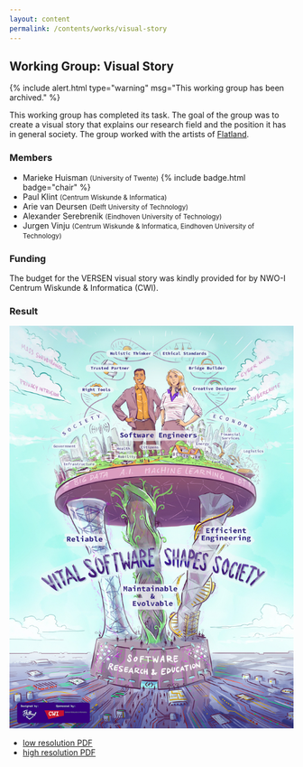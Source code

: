 ```yaml
---
layout: content
permalink: /contents/works/visual-story
---
```


## Working Group: Visual Story

{% include alert.html type="warning" msg="This working group has been archived." %}

This working group has completed its task. The goal of the group was to create a visual story that explains our research field and the position it has in general society.
The group worked with the artists of [Flatland](http://www.flatland.nl).

### Members

* Marieke Huisman <span style="font-size: smaller;">(University of Twente)</span> {% include badge.html badge="chair" %}
* Paul Klint <span style="font-size: smaller;">(Centrum Wiskunde & Informatica)</span>
* Arie van Deursen <span style="font-size: smaller;">(Delft University of Technology)</span>
* Alexander Serebrenik <span style="font-size: smaller;">(Eindhoven University of Technology)</span>
* Jurgen Vinju <span style="font-size: smaller;">(Centrum Wiskunde & Informatica, Eindhoven University of Technology)</span>

### Funding

The budget for the VERSEN visual story was kindly provided for by NWO-I Centrum Wiskunde & Informatica (CWI).

### Result

<img src="/assets/img/VERSEN_VisualStory-large.jpg">

* [low resolution PDF](/assets/pdf/VERSEN_VisualStory_Poster_Lowres.pdf)
* [high resolution PDF](/assets/pdf/VERSEN_VisualStory_Poster_Hires.pdf)

